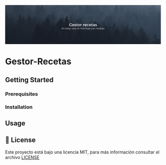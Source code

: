<img align="center" src="https://github.com/JSisques/Gestor-Recetas/blob/dev/img/Banner.png"/>

# Gestor-Recetas

## Getting Started

### Prerequisites

### Installation

## Usage

## 📄 License
Este proyecto está bajo una licencia MIT, para más información consultar el archivo [LICENSE](https://github.com/JSisques/Birthday-Paradox/blob/master/LICENSE)
